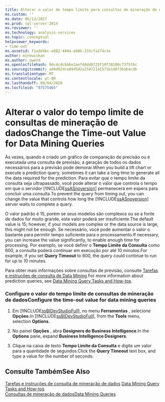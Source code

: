 ```yaml
---
title: Alterar o valor de tempo limite para consultas de mineração de dados | Microsoft Docs
ms.custom: ''
ms.date: 06/13/2017
ms.prod: sql-server-2014
ms.reviewer: ''
ms.technology: analysis-services
ms.topic: conceptual
helpviewer_keywords:
- time-out
ms.assetid: f1add4bc-e882-440a-a98b-333cfa274c3e
author: minewiskan
ms.author: owend
ms.openlocfilehash: 9dcdcdcbb6e2aef48dd8725f10f38180c73f5f6c
ms.sourcegitcommit: ad4d92dce894592a259721a1571b1d8736abacdb
ms.translationtype: MT
ms.contentlocale: pt-BR
ms.lasthandoff: 08/04/2020
ms.locfileid: "87575465"
---
```

# <a name="change-the-time-out-value-for-data-mining-queries"></a><span data-ttu-id="46e46-102">Alterar o valor do tempo limite de consultas de mineração de dados</span><span class="sxs-lookup"><span data-stu-id="46e46-102">Change the Time-out Value for Data Mining Queries</span></span>
  <span data-ttu-id="46e46-103">Às vezes, quando é criado um gráfico de comparação de precisão ou é executada uma consulta de previsão, a geração de todos os dados necessários para a previsão pode demorar.</span><span class="sxs-lookup"><span data-stu-id="46e46-103">When you build a lift chart or execute a prediction query, sometimes it can take a long time to generate all the data required for the prediction.</span></span> <span data-ttu-id="46e46-104">Para evitar que o tempo limite da consulta seja ultrapassado, você pode alterar o valor que controla o tempo em que o servidor [!INCLUDE[ssASnoversion](../../includes/ssasnoversion-md.md)] permanecerá em espera para concluir uma consulta.</span><span class="sxs-lookup"><span data-stu-id="46e46-104">To prevent the query from timing out, you can change the value that controls how long the [!INCLUDE[ssASnoversion](../../includes/ssasnoversion-md.md)] server waits to complete a query.</span></span>  
  
 <span data-ttu-id="46e46-105">O valor padrão é 15, porém se seus modelos são complexos ou se a fonte de dados for muito grande, este valor poderá ser insuficiente.</span><span class="sxs-lookup"><span data-stu-id="46e46-105">The default value is 15; however, if your models are complex or the data source is large, this might not be enough.</span></span> <span data-ttu-id="46e46-106">Se necessário, você pode aumentar o valor o bastante para permitir tempo suficiente para o processamento.</span><span class="sxs-lookup"><span data-stu-id="46e46-106">If necessary, you can increase the value significantly, to enable enough time for processing.</span></span> <span data-ttu-id="46e46-107">Por exemplo, se você definir o **Tempo Limite da Consulta** como 600, a consulta poderá continuar em execução por até 10 minutos.</span><span class="sxs-lookup"><span data-stu-id="46e46-107">For example, if you set **Query Timeout** to 600, the query could continue to run for up to 10 minutes.</span></span>  
  
 <span data-ttu-id="46e46-108">Para obter mais informações sobre consultas de previsão, consulte [Tarefas e instruções de consulta de Data Mining](data-mining-query-tasks-and-how-tos.md).</span><span class="sxs-lookup"><span data-stu-id="46e46-108">For more information about prediction queries, see [Data Mining Query Tasks and How-tos](data-mining-query-tasks-and-how-tos.md).</span></span>  
  
### <a name="configure-the-time-out-value-for-data-mining-queries"></a><span data-ttu-id="46e46-109">Configure o valor do tempo limite de consultas de mineração de dados</span><span class="sxs-lookup"><span data-stu-id="46e46-109">Configure the time-out value for data mining queries</span></span>  
  
1.  <span data-ttu-id="46e46-110">Em [!INCLUDE[ssBIDevStudioFull](../../includes/ssbidevstudiofull-md.md)], no menu **Ferramentas** , selecione **Opções**.</span><span class="sxs-lookup"><span data-stu-id="46e46-110">In [!INCLUDE[ssBIDevStudioFull](../../includes/ssbidevstudiofull-md.md)], from the **Tools** menu, selection **Options**.</span></span>  
  
2.  <span data-ttu-id="46e46-111">No painel **Opções** , abra **Designers do Business Intelligence**.</span><span class="sxs-lookup"><span data-stu-id="46e46-111">In the **Options** pane, expand **Business Intelligence Designers**.</span></span>  
  
3.  <span data-ttu-id="46e46-112">Clique na caixa de texto **Tempo Limite da Consulta** e digite um valor para a quantidade de segundos.</span><span class="sxs-lookup"><span data-stu-id="46e46-112">Click the **Query Timeout** text box, and type a value for the number of seconds.</span></span>  
  
## <a name="see-also"></a><span data-ttu-id="46e46-113">Consulte Também</span><span class="sxs-lookup"><span data-stu-id="46e46-113">See Also</span></span>  
 <span data-ttu-id="46e46-114">[Tarefas e instruções de consulta de mineração de dados](data-mining-query-tasks-and-how-tos.md) </span><span class="sxs-lookup"><span data-stu-id="46e46-114">[Data Mining Query Tasks and How-tos](data-mining-query-tasks-and-how-tos.md) </span></span>  
 [<span data-ttu-id="46e46-115">Consultas de mineração de dados</span><span class="sxs-lookup"><span data-stu-id="46e46-115">Data Mining Queries</span></span>](data-mining-queries.md)  
  
  
